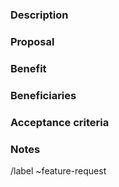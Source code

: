 
### Description

<!-- What is the problem and solution you're proposing? -->

### Proposal

<!-- How are we going to solve it? -->

###  Benefit

<!-- What is the expected value to deliver? -->

### Beneficiaries

<!-- Who will use this? -->

### Acceptance criteria

<!-- When the solution is working correctly? -->

### Notes

<!-- Aditional notes if needed -->

/label ~feature-request
